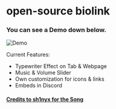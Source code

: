 # open-source biolink

### You can see a Demo down below.

![Demo](https://github.com/user-attachments/assets/d8aa5b8a-9dc4-4d51-92b8-c6aad8c362da)

Current Features:

* Typewriter Effect on Tab & Webpage
* Music & Volume Slider
* Own customization for icons & links
* Embeds in Discord

#### [Credits to sh1nyx for the Song](https://soundcloud.com/sh1nyx/sh1ny-yr-gaze-puts-me-in-a-trance)
